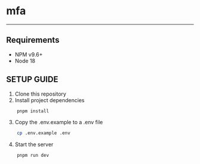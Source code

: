 # mfa

---

## Requirements

- NPM v9.6+
- Node 18

## SETUP GUIDE

1. Clone this repository
2. Install project dependencies

```sh
    pnpm install
```

3. Copy the .env.example to a .env file

```sh
    cp .env.example .env
```

4. Start the server

```
    pnpm run dev
```

